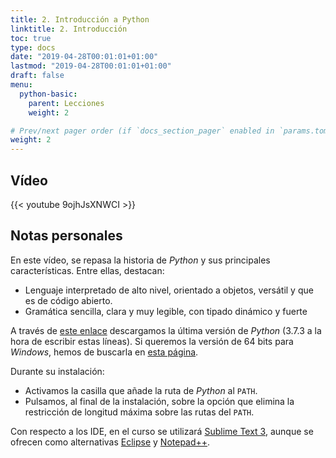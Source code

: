 ```yaml
---
title: 2. Introducción a Python
linktitle: 2. Introducción
toc: true
type: docs
date: "2019-04-28T00:01:01+01:00"
lastmod: "2019-04-28T00:01:01+01:00"
draft: false
menu:
  python-basic:
    parent: Lecciones
    weight: 2

# Prev/next pager order (if `docs_section_pager` enabled in `params.toml`)
weight: 2
---
```


## Vídeo

{{< youtube 9ojhJsXNWCI >}}

## Notas personales

En este vídeo, se repasa la historia de *Python* y sus principales características. Entre ellas, destacan:

- Lenguaje interpretado de alto nivel, orientado a objetos, versátil y que es de código abierto.
- Gramática sencilla, clara y muy legible, con tipado dinámico y fuerte

A través de [este enlace](https://www.python.org/downloads/) descargamos la última versión de *Python* (3.7.3 a la hora de escribir estas líneas). Si queremos la versión de 64 bits para *Windows*, hemos de buscarla en [esta página](https://www.python.org/downloads/windows/).

Durante su instalación:

- Activamos la casilla que añade la ruta de *Python* al `PATH`.
- Pulsamos, al final de la instalación, sobre la opción que elimina la restricción de longitud máxima sobre las rutas del `PATH`.

Con respecto a los IDE, en el curso se utilizará [Sublime Text 3](https://www.sublimetext.com/3), aunque se ofrecen como alternativas [Eclipse](https://www.eclipse.org/ide/) y [Notepad++](https://notepad-plus-plus.org/).
